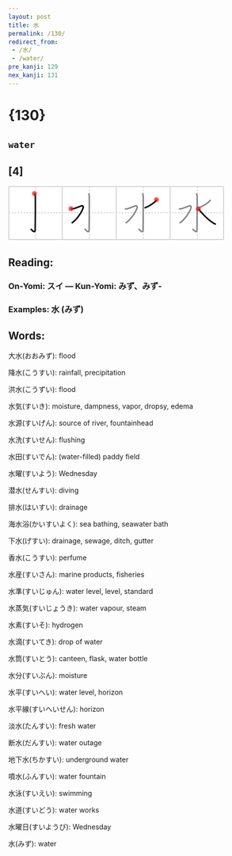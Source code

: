 ```yaml
---
layout: post
title: 水
permalink: /130/
redirect_from:
 - /水/
 - /water/
pre_kanji: 129
nex_kanji: 131
---
```


# {130}

## `water`

## [4]

<div class="stroke"><img src="../images/E6B0B4.png" /></div>

## Reading:

### On-Yomi: スイ &mdash; Kun-Yomi: みず、みず-

### Examples: 水 (みず)

## Words:

大水(おおみず): flood

降水(こうすい): rainfall, precipitation

洪水(こうずい): flood

水気(すいき): moisture, dampness, vapor, dropsy, edema

水源(すいげん): source of river, fountainhead

水洗(すいせん): flushing

水田(すいでん): (water-filled) paddy field

水曜(すいよう): Wednesday

潜水(せんすい): diving

排水(はいすい): drainage

海水浴(かいすいよく): sea bathing, seawater bath

下水(げすい): drainage, sewage, ditch, gutter

香水(こうすい): perfume

水産(すいさん): marine products, fisheries

水準(すいじゅん): water level, level, standard

水蒸気(すいじょうき): water vapour, steam

水素(すいそ): hydrogen

水滴(すいてき): drop of water

水筒(すいとう): canteen, flask, water bottle

水分(すいぶん): moisture

水平(すいへい): water level, horizon

水平線(すいへいせん): horizon

淡水(たんすい): fresh water

断水(だんすい): water outage

地下水(ちかすい): underground water

噴水(ふんすい): water fountain

水泳(すいえい): swimming

水道(すいどう): water works

水曜日(すいようび): Wednesday

水(みず): water
